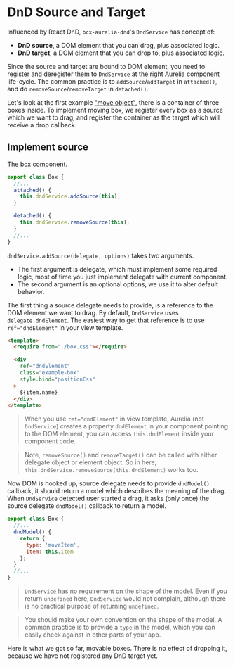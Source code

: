 # DnD Source and Target

Influenced by React DnD, `bcx-aurelia-dnd`'s `DndService` has concept of:

  * __DnD source__, a DOM element that you can drag, plus associated logic.
  * __DnD target__, a DOM element that you can drop to, plus associated logic.

Since the source and target are bound to DOM element, you need to register and deregister them to `DndService` at the right Aurelia component life-cycle. The common practice is to `addSource`/`addTarget` in `attached()`, and do `removeSource`/`removeTarget` in `detached()`.

Let's look at the first example ["move object"](#/simple), there is a container of three boxes inside. To implement moving box, we register every box as a source which we want to drag, and register the container as the target which will receive a drop callback.

## Implement source

The box component.
```javascript
export class Box {
  //...
  attached() {
    this.dndService.addSource(this);
  }

  detached() {
    this.dndService.removeSource(this);
  }
  //...
}
```

`dndService.addSource(delegate, options)` takes two arguments.

  * The first argument is delegate, which must implement some required logic, most of time you just implement delegate with current component.
  * The second argument is an optional options, we use it to alter default behavior.

The first thing a source delegate needs to provide, is a reference to the DOM element we want to drag. By default, `DndService` uses `delegate.dndElement`. The easiest way to get that reference is to use `ref="dndElement"` in your view template.

```html
<template>
  <require from="./box.css"></require>

  <div
    ref="dndElement"
    class="example-box"
    style.bind="positionCss"
  >
    ${item.name}
  </div>
</template>
```

> When you use `ref="dndElement"` in view template, Aurelia (not `DndService`) creates a property `dndElement` in your component pointing to the DOM element, you can access `this.dndElement` inside your component code.

> Note, `removeSource()` and `removeTarget()` can be called with either delegate object or element object. So in here, `this.dndService.removeSource(this.dndElement)` works too.

Now DOM is hooked up, source delegate needs to provide `dndModel()` callback, it should return a model which describes the meaning of the drag. When `DndService` detected user started a drag, it asks (only once) the source delegate `dndModel()` callback to return a model.

```javascript
export class Box {
  //...
  dndModel() {
    return {
      type: 'moveItem',
      item: this.item
    };
  }
  //...
}
```

> `DndService` has no requirement on the shape of the model. Even if you return `undefined` here, `DndService` would not complain, although there is no practical purpose of returning `undefined`.

> You should make your own convention on the shape of the model. A common practice is to provide a `type` in the model, which you can easily check against in other parts of your app.

Here is what we got so far, movable boxes. There is no effect of dropping it, because we have not registered any DnD target yet.



